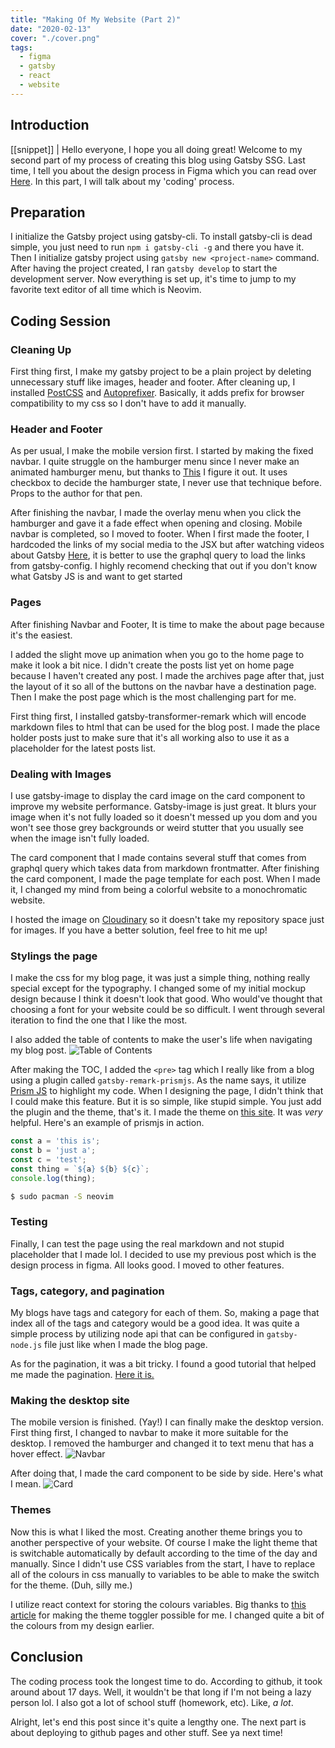 ```yaml
---
title: "Making Of My Website (Part 2)"
date: "2020-02-13"
cover: "./cover.png"
tags:
  - figma
  - gatsby
  - react
  - website
---
```


## Introduction
[[snippet]]
| Hello everyone, I hope you all doing great! Welcome to my second part of my process of creating this blog using Gatsby SSG. Last time, I tell you about the design process in Figma which you can read over [Here](https://irrellia.github.io/blog/making-of-my-site). In this part, I will talk about my 'coding' process.

## Preparation
I initialize the Gatsby project using gatsby-cli. To install gatsby-cli is dead simple, you just need to run `npm i gatsby-cli -g` and there you have it. Then I initialize gatsby project using `gatsby new <project-name>` command. After having the project created, I ran `gatsby develop` to start the development server. Now everything is set up, it's time to jump to my favorite text editor of all time which is Neovim.

## Coding Session

### Cleaning Up
First thing first, I make my gatsby project to be a plain project by deleting unnecessary stuff like images, header and footer. After cleaning up, I installed [PostCSS](https://postcss.org) and [Autoprefixer](https://github.com/postcss/autoprefixer). Basically, it adds prefix for browser compatibility to my css so I don't have to add it manually.


### Header and Footer
As per usual, I make the mobile version first. I started by making the fixed navbar. I quite struggle on the hamburger menu since I never make an animated hamburger menu, but thanks to [This](https://codepen.io/erikterwan/pen/EVzeRP
) I figure it out. It uses checkbox to decide the hamburger state, I never use that technique before. Props to the author for that pen.


After finishing the navbar, I made the overlay menu when you click the hamburger and gave it a fade effect when opening and closing. Mobile navbar is completed, so I moved to footer. When I first made the footer, I hardcoded the links of my social media to the JSX but after watching videos about Gatsby [Here](https://www.youtube.com/watch?v=8t0vNu2fCCM), it is better to use the graphql query to load the links from gatsby-config. I highly recomend checking that out if you don't know what Gatsby JS is and want to get started


### Pages
After finishing Navbar and Footer, It is time to make the about page because it's the easiest.


I added the slight move up animation when you go to the home page to make it look a bit nice. I didn't create the posts list yet on home page because I haven't created any post. I made the archives page after that, just the layout of it so all of the buttons on the navbar have a destination page. Then I make the post page which is the most challenging part for me.


First thing first, I installed gatsby-transformer-remark which will encode markdown files to html that can be used for the blog post. I made the place holder posts just to make sure that it's all working also to use it as a placeholder for the latest posts list.


### Dealing with Images
I use gatsby-image to display the card image on the card component to improve my website performance. Gatsby-image is just great. It blurs your image when it's not fully loaded so it doesn't messed up you dom and you won't see those grey backgrounds or weird stutter that you usually see when the image isn't fully loaded.


The card component that I made contains several stuff that comes from graphql query which takes data from markdown frontmatter. After finishing the card component, I made the page template for each post. When I made it, I changed my mind from being a colorful website to a monochromatic website.


I hosted the image on [Cloudinary](https://cloudinary.com) so it doesn't take my repository space just for images. If you have a better solution, feel free to hit me up!


### Stylings the page
I make the css for my blog page, it was just a simple thing, nothing really special except for the typography. I changed some of my initial mockup design because I think it doesn't look that good. Who would've thought that choosing a font for your website could be so difficult. I went through several iteration to find the one that I like the most.


I also added the table of contents to make the user's life when navigating my blog post.
![Table of Contents](https://res.cloudinary.com/irrellia/image/upload/v1581670699/making-of-my-site/2020-02-14_15-57_at5xk8.png)


After making the TOC, I added the `<pre>` tag which I really like from a blog using a plugin called `gatsby-remark-prismjs`. As the name says, it utilize [Prism JS](https://prismjs.com) to highlight my code. When I designing the page, I didn't think that I could make this feature. But it is so simple, like stupid simple. You just add the plugin and the theme, that's it. I made the theme on [this site](http://k88hudson.github.io/syntax-highlighting-theme-generator/www/). It was _very_ helpful. Here's an example of prismjs in action.

```javascript
const a = 'this is';
const b = 'just a';
const c = 'test';
const thing = `${a} ${b} ${c}`;
console.log(thing);
```

``` bash
$ sudo pacman -S neovim
```




### Testing
Finally, I can test the page using the real markdown and not stupid placeholder that I made lol. I decided to use my previous post which is the design process in figma. All looks good. I moved to other features.


### Tags, category, and pagination
My blogs have tags and category for each of them. So, making a page that index all of the tags and category would be a good idea. It was quite a simple process by utilizing node api that can be configured in `gatsby-node.js` file just like when I made the blog page.


As for the pagination, it was a bit tricky. I found a good tutorial that helped me made the pagination. [Here it is.](https://nickymeuleman.netlify.com/blog/gatsby-pagination/)


### Making the desktop site
The mobile version is finished. (Yay!) I can finally make the desktop version. First thing first, I changed to navbar to make it more suitable for the desktop. I removed the hamburger and changed it to text menu that has a hover effect. ![Navbar](https://res.cloudinary.com/irrellia/image/upload/v1581671239/making-of-my-site/2020-02-14_16-07_xcgeky.png)


After doing that, I made the card component to be side by side. Here's what I mean. ![Card](https://res.cloudinary.com/irrellia/image/upload/v1581671318/making-of-my-site/2020-02-14_16-08_neyksa.png)


### Themes
Now this is what I liked the most. Creating another theme brings you to another perspective of your website. Of course I make the light theme that is switchable automatically by default according to the time of the day and manually. Since I didn't use CSS variables from the start, I have to replace all of the colours in css manually to variables to be able to make the switch for the theme. (Duh, silly me.)


I utilize react context for storing the colours variables. Big thanks to [this article](https://medium.com/better-programming/react-context-api-part-1-dark-theme-3f00666cbacb) for making the theme toggler possible for me. I changed quite a bit of the colours from my design earlier.


## Conclusion
The coding process took the longest time to do. According to github, it took around about 17 days. Well, it wouldn't be that long if I'm not being a lazy person lol. I also got a lot of school stuff (homework, etc). Like, _a lot_.


Alright, let's end this post since it's quite a lengthy one. The next part is about deploying to github pages and other stuff. See ya next time!
